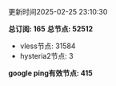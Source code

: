 更新时间2025-02-25 23:10:30

**总订阅: 165**
**总节点: 52512**
- vless节点: 31584
- hysteria2节点: 3

**google ping有效节点: 415**

